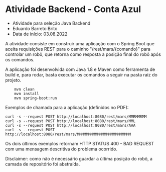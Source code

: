 # Atividade Backend - Conta Azul
- Atividade para seleção Java Backend
- Eduardo Barreto Brito
- Data de início: 03.08.2022

A atividade consiste em construir uma aplicação com o Spring Boot que aceita requisições REST para o caminho "/rest/mars/{comando}" para controlar um robô, que retorna como resposta a posição final do robô após os comandos.

A aplicação foi desenvolvida com Java 1.8 e Maven como ferramenta de build e, para rodar, basta executar os comandos a seguir na pasta raiz do projeto.
```
    mvn clean
    mvn install
    mvn spring-boot:run
```

Exemplos de chamada para a aplicação (definidos no PDF):
```
curl -s --request POST http://localhost:8080/rest/mars/MMRMMRMM
curl -s --request POST http://localhost:8080/rest/mars/MML
curl -s --request POST http://localhost:8080/rest/mars/AAA
curl -s --request POST
http://localhost:8080/rest/mars/MMMMMMMMMMMMMMMMMMMMMMMM
```
Os dois últimos exemplos retornam HTTP STATUS 400 - BAD REQUEST com uma mensagem descritiva do problema ocorrido.

Disclaimer: como não é necessário guardar a última posição do robô, a camada de repositório foi abstraída. 